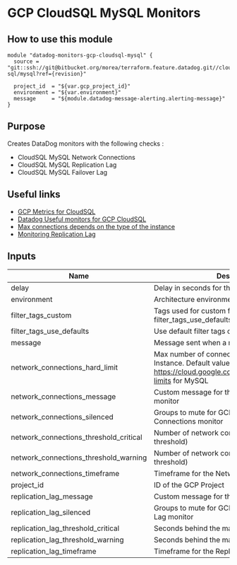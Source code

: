 GCP CloudSQL MySQL Monitors
==============================

How to use this module
----------------------

```
module "datadog-monitors-gcp-cloudsql-mysql" {
  source = "git::ssh://git@bitbucket.org/morea/terraform.feature.datadog.git//cloud/gcp/clouds-sql/mysql?ref={revision}"

  project_id  = "${var.gcp_project_id}"
  environment = "${var.environment}"
  message     = "${module.datadog-message-alerting.alerting-message}"
}

```

Purpose
-------
Creates DataDog monitors with the following checks :

* CloudSQL MySQL Network Connections
* CloudSQL MySQL Replication Lag
* CloudSQL MySQL Failover Lag

Useful links
------------

* [GCP Metrics for CloudSQL](https://cloud.google.com/monitoring/api/metrics_gcp#gcp-cloudsql)
* [Datadog Useful monitors for GCP CloudSQL](https://www.datadoghq.com/blog/monitor-google-cloud-sql/)
* [Max connections depends on the type of the instance](https://cloud.google.com/sql/docs/quotas#fixed-limits)
* [Monitoring Replication Lag](https://cloud.google.com/sql/docs/mysql/high-availability#replication-lag-monitor)

Inputs
------

| Name | Description | Type | Default | Required |
|------|-------------|:----:|:-----:|:-----:|
| delay | Delay in seconds for the metric evaluation | string | `900` | no |
| environment | Architecture environment | string | - | yes |
| filter_tags_custom | Tags used for custom filtering when filter_tags_use_defaults is false | string | `*` | no |
| filter_tags_use_defaults | Use default filter tags convention | string | `true` | no |
| message | Message sent when a monitor is triggered | string | - | yes |
| network_connections_hard_limit | Max number of connections for the CloudSQL Instance. Default value is the max value on https://cloud.google.com/sql/docs/quotas#fixed-limits for MySQL | string | `4000` | no |
| network_connections_message | Custom message for the Network Connections monitor | string | `` | no |
| network_connections_silenced | Groups to mute for GCP Cloud SQL Network Connections monitor | map | `<map>` | no |
| network_connections_threshold_critical | Number of network connections (critical threshold) | string | `3600` | no |
| network_connections_threshold_warning | Number of network connections (warning threshold) | string | `3200` | no |
| network_connections_timeframe | Timeframe for the Network Connections monitor | string | `last_5m` | no |
| project_id | ID of the GCP Project | string | - | yes |
| replication_lag_message | Custom message for the Replication Lag monitor | string | `` | no |
| replication_lag_silenced | Groups to mute for GCP Cloud SQL Replication Lag monitor | map | `<map>` | no |
| replication_lag_threshold_critical | Seconds behind the master (critical threshold) | string | `2700` | no |
| replication_lag_threshold_warning | Seconds behind the master (warning threshold) | string | `2000` | no |
| replication_lag_timeframe | Timeframe for the Replication Lag monitor | string | `last_10m` | no |
